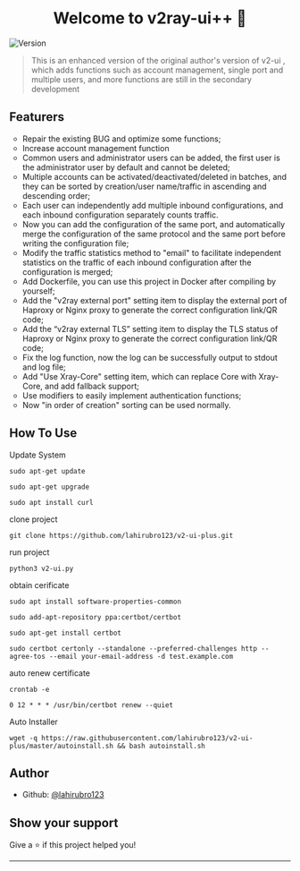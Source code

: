 <h1 align="center">Welcome to v2ray-ui++ 👋</h1>
<p>
  <img alt="Version" src="https://img.shields.io/badge/version-1.5.1-blue.svg?cacheSeconds=2592000" />
</p>

> This is an enhanced version of the original author's version of v2-ui , which adds functions such as account management, single port and multiple users, and more functions are still in the secondary development

## Featurers

<ul style="list-style-type:circle">
  
<li>Repair the existing BUG and optimize some functions; </li>
<li>Increase account management function </li>
<li>Common users and administrator users can be added, the first user is the administrator user by default and cannot be deleted; </li>
<li>Multiple accounts can be activated/deactivated/deleted in batches, and they can be sorted by creation/user name/traffic in ascending and descending order; </li>
<li>Each user can independently add multiple inbound configurations, and each inbound configuration separately counts traffic.</li>
<li>Now you can add the configuration of the same port, and automatically merge the configuration of the same protocol and the same port before writing the configuration file; </li>
<li>Modify the traffic statistics method to "email" to facilitate independent statistics on the traffic of each inbound configuration after the configuration is merged;</li>
<li>Add Dockerfile, you can use this project in Docker after compiling by yourself; </li>
<li>Add the "v2ray external port" setting item to display the external port of Haproxy or Nginx proxy to generate the correct configuration link/QR code; </li>
<li>Add the “v2ray external TLS” setting item to display the TLS status of Haproxy or Nginx proxy to generate the correct configuration link/QR code; </li>
<li>Fix the log function, now the log can be successfully output to stdout and log file; </li>
<li>Add "Use Xray-Core" setting item, which can replace Core with Xray-Core, and add fallback support; </li>
<li>Use modifiers to easily implement authentication functions; </li>
<li>Now "in order of creation" sorting can be used normally. </li>
  </ul>


## How To Use

Update System 
```
sudo apt-get update
```
```
sudo apt-get upgrade
```
```
sudo apt install curl
```

clone project 
```
git clone https://github.com/lahirubro123/v2-ui-plus.git
```

run project 
```
python3 v2-ui.py
```

obtain cerificate 
```
sudo apt install software-properties-common
```
```
sudo add-apt-repository ppa:certbot/certbot
```
```
sudo apt-get install certbot
```
```
sudo certbot certonly --standalone --preferred-challenges http --agree-tos --email your-email-address -d test.example.com 
```

auto renew certificate
```
crontab -e
```
```
0 12 * * * /usr/bin/certbot renew --quiet
```

Auto Installer
```
wget -q https://raw.githubusercontent.com/lahirubro123/v2-ui-plus/master/autoinstall.sh && bash autoinstall.sh
```

## Author

* Github: [@lahirubro123](https://github.com/lahirubro123)

## Show your support

Give a ⭐️ if this project helped you!

***


